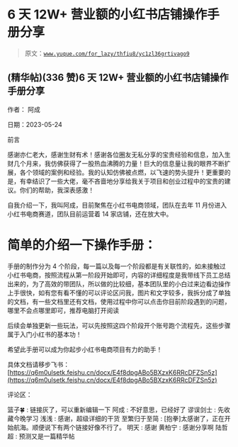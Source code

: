 # 6 天 12W+ 营业额的小红书店铺操作手册分享

> 原文：[`www.yuque.com/for_lazy/thfiu8/yc1zl36grtivago9`](https://www.yuque.com/for_lazy/thfiu8/yc1zl36grtivago9)



## (精华帖)(336 赞)6 天 12W+ 营业额的小红书店铺操作手册分享 

作者： 阿成 

日期：2023-05-24 

前言 

感谢亦仁老大，感谢生财有术！感谢各位圈友无私分享的宝贵经验和信息，加入生财几个月来，我仿佛获得了一股热血沸腾的力量！巨大的信息量让我的眼界不断扩展，各个领域的案例和经验。我的认知仿佛被点燃，以飞速的势头提升！更重要的是，有幸结识了一些大佬，毫不吝啬地分享给我关于项目和创业过程中的宝贵的建议。你们的帮助，我深表感激！ 

自我介绍一下，我叫阿成，目前聚焦在小红书电商领域，团队在去年 11 月份进入小红书电商赛道，团队目前运营着 14 家店铺，还在放大中。 

# 简单的介绍一下操作手册： 

手册的制作分为 4 个阶段，每一篇以及每一个阶段都是有关联性的，如未接触过小红书电商，按照流程从第一阶段开始即可，内容的详细程度是我带线下员工总结出来的，为了高效的带团队，所以做的比较细，基本团队里的小白过来边看边操作上手很快，如有您有看不懂的可以评论区问我，图片和文字较多，我拆分成了单独的文档，有一些文档里还有文档，使用过程中你可以点击你目前阶段遇到的问题，哪里不会点哪里即可，推荐电脑打开阅读 

后续会单独更新一些玩法，可以先按照这四个阶段开个账号跑个流程先，这些步骤属于入门小红书的基本功！ 

希望此手册可以成为你起步小红书电商项目有力的助手！ 

具体文档请移步飞书： [https://q6m0ulsetk.feishu.cn/docx/E4f8dpgABo5BXzxK6RRcDFZSn5z](https://q6m0ulsetk.feishu.cn/docx/E4f8dpgABo5BXzxK6RRcDFZSn5z) 

评论区： 

篮子🍀 : 链接灰了，可以重新编辑一下 阿成 : 不好意思，已经好了 谬误剑士 : 先收藏今晚学习 浅浅 : 感谢，超级详细的干货 至繁归于至简 : [抱拳]太感谢了，正在开始航海。顺便说下有两个链接好像不行了。 明天 : 感谢 黄柏宁 : 感谢分享啊 陆哲超 : 预测又是一篇精华帖